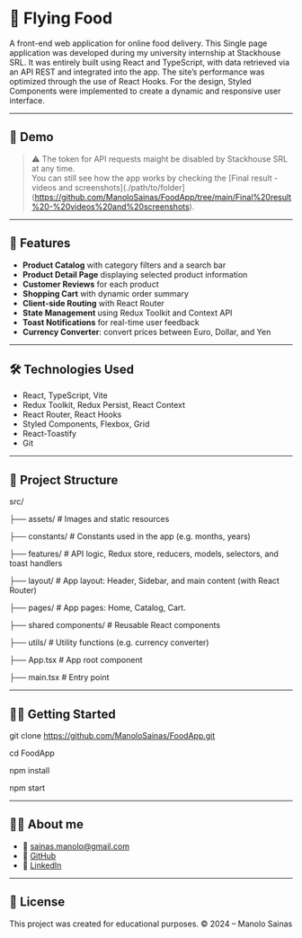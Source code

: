 # 🍔 Flying Food

A front-end web application for online food delivery.
This Single page application was developed during my university internship at Stackhouse SRL. It was entirely built using React and TypeScript, with data retrieved via an API REST and integrated into the app. The site’s performance was optimized through the use of React Hooks. For the design, Styled Components were implemented to create a dynamic and responsive user interface.

---

## 📸 Demo

> ⚠️ The token for API requests maight be disabled by Stackhouse SRL at any time.  
> You can still see how the app works by checking the [Final result - videos and screenshots](./path/to/folder](https://github.com/ManoloSainas/FoodApp/tree/main/Final%20result%20-%20videos%20and%20screenshots).

---

## 🚀 Features

- **Product Catalog** with category filters and a search bar  
- **Product Detail Page** displaying selected product information  
- **Customer Reviews** for each product  
- **Shopping Cart** with dynamic order summary  
- **Client-side Routing** with React Router  
- **State Management** using Redux Toolkit and Context API  
- **Toast Notifications** for real-time user feedback  
- **Currency Converter**: convert prices between Euro, Dollar, and Yen  

---

## 🛠️ Technologies Used

- React, TypeScript, Vite
- Redux Toolkit, Redux Persist, React Context
- React Router, React Hooks
- Styled Components, Flexbox, Grid
- React-Toastify
- Git

---

## 📁 Project Structure

src/

├── assets/                  # Images and static resources

├── constants/               # Constants used in the app (e.g. months, years)

├── features/                # API logic, Redux store, reducers, models, selectors, and toast handlers

├── layout/                  # App layout: Header, Sidebar, and main content (with React Router)

├── pages/                   # App pages: Home, Catalog, Cart.

├── shared components/       # Reusable React components

├── utils/                   # Utility functions (e.g. currency converter)

├── App.tsx                  # App root component 

├── main.tsx                 # Entry point

---

## 🧑‍💻 Getting Started

git clone https://github.com/ManoloSainas/FoodApp.git

cd FoodApp

npm install

npm start

---

## 👨‍🎓 About me
- 📧 [sainas.manolo@gmail.com](mailto:sainas.manolo@gmail.com)  
- 🔗 [GitHub](https://github.com/ManoloSainas)  
- 💼 [LinkedIn](https://www.linkedin.com/in/manolosainas/)

---

## 📄 License

This project was created for educational purposes.
© 2024 – Manolo Sainas

